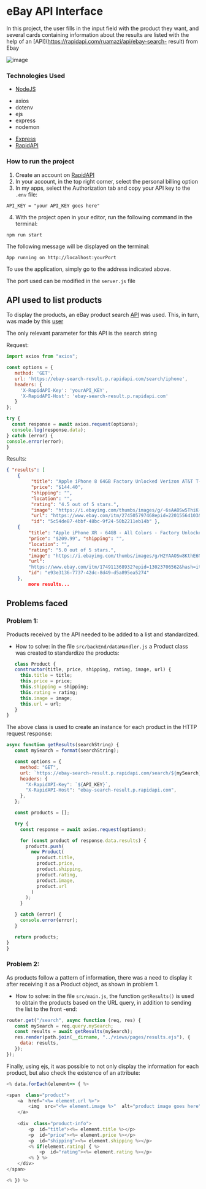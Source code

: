 # eBay API Interface

In this project, the user fills in the input field with the product they want, and several cards containing information about the results are listed with the help of an [API](https://rapidapi.com/ruamazi/api/ebay-search- result) from Ebay

![image](https://github.com/S41K10/MyeBay/assets/89564462/0fbdabe7-dbbb-49c1-b819-b672beb1ea71)


### Technologies Used

* [NodeJS](https://nodejs.org/en)
- axios
- dotenv
- ejs
- express
- nodemon

* [Express](https://expressjs.com/pt-br/)
* [RapidAPI](https://rapidapi.com/hub)

### How to run the project

1. Create an account on [RapidAPI](rapidapi.com/)
2. In your account, in the top right corner, select the personal billing option
3. In my apps, select the Authorization tab and copy your API key to the ```.env``` file:
```dosini
API_KEY = "your API_KEY goes here"
```
4. With the project open in your editor, run the following command in the terminal:
  ```
npm run start
```
   The following message will be displayed on the terminal:
   ```
App running on http://localhost:yourPort
```
To use the application, simply go to the address indicated above.

The port used can be modified in the ```server.js``` file


## API used to list products

To display the products, an eBay product search [API](https://rapidapi.com/ruamazi/api/ebay-search-result) was used. This, in turn, was made by this [user](https://rapidapi.com/user/ruamazi)

The only relevant parameter for this API is the search string

Request:
```javascript
import axios from "axios";

const options = {
   method: 'GET',
   url: 'https://ebay-search-result.p.rapidapi.com/search/iphone',
   headers: {
     'X-RapidAPI-Key': 'yourAPI_KEY',
     'X-RapidAPI-Host': 'ebay-search-result.p.rapidapi.com'
   }
};

try {
  const response = await axios.request(options);
  console.log(response.data);
} catch (error) {
console.error(error);
}
```
Results:
```json
{ "results": [ 
	{ 
		 "title": "Apple iPhone 8 64GB Factory Unlocked Verizon AT&T T-Mobile Sprint Good", 
		 "price": "$144.40",
		 "shipping": "", 
		 "location": "", 
		 "rating": "4.5 out of 5 stars.",
		 "image": "https://i.ebayimg.com/thumbs/images/g/-6sAAOSw5ThiK~Z2/s-l300.jpg",
	     "url": "https://www.ebay.com/itm/274505797468epid=22015564103&hash=item3fe9d20f5c:g:-6sAAOSw5ThiK~Z2&amdata=enc%3AAQAIAAAAsHEQyGVfIalTIraqoBOA%2FA%2B%2FyjqaenKqM3FV4f1KyyDhpOVKGyK5oJYrayTnLszoNiaJA7hgKR0mDznXSIOSB16gmqaCc%2BHOfUP9My5vEnpMV%2BHNZzuQXwyftsH5FofowIydq5ZTz4ZoS43FKOfZUC5MbmyKnNhQdXDOrGsnV3VjIJYVQcqyd20b1fVmR580AWiCjeBuCLZba1WuAFWO%2FLVcZjN1DyPLkkG2C1NY2JGy%7Ctkp%3ABlBMUILlweT-Yg", 
	     "id": "5c54de87-4bbf-48bc-9f24-50b2211eb14b" }, 
	{ 
		"title": "Apple iPhone XR - 64GB - All Colors - Factory Unlocked - Good Condition", 						
		"price": "$209.99", "shipping": "", 
		"location": "", 
		"rating": "5.0 out of 5 stars.", 
		"image": "https://i.ebayimg.com/thumbs/images/g/H2YAAOSw8KthE6N8/s-l300.jpg", 
		"url": 
		"https://www.ebay.com/itm/174911368932?epid=13023706562&hash=item28b987aee4:g:H2YAAOSw8KthE6N8&amdata=enc%3AAQAIAAAAwC%2BPxGL4vtuLVwgf11E1ujPsBxbTv0aK4jZDQl6sbroVBPTKos6yXeLh16uB%2BTHXwmdUuGgID42n11%2BIxqDCQ280t5ZkBI%2FlpaA0cyspHTVDdSQJxbtei8uYXbX3quZpbmKVT0QvRPcCNzf%2Fq1la6nnB5IJ%2BbjegItPk%2BMdQy%2BV0LJsh%2F5kNyqYxIEoWsG0cP8V95Zdnb8BNau30rBAdQBX6uHSmFzjcBHTyDHKyeITIpBxpMHl6d7X5zedRfMe1wg%3D%3D%7Ctkp%3ABlBMUILlweT-Yg", 
		"id": "e93e3136-7737-42dc-8d49-d5a895ea5274" 
	}, 
		more results...
```

## Problems faced

### Problem 1:
Products received by the API needed to be added to a list and standardized.
* How to solve: in the file ```src/backEnd/dataHandler.js``` a Product class was created to standardize the products:
```javascript
   class Product {
   constructor(title, price, shipping, rating, image, url) {
     this.title = title;
     this.price = price;
     this.shipping = shipping;
     this.rating = rating;
     this.image = image;
     this.url = url;
   }
}
```
The above class is used to create an instance for each product in the HTTP request response:
```javascript
async function getResults(searchString) {
   const mySearch = format(searchString);

   const options = {
     method: "GET",
     url: `https://ebay-search-result.p.rapidapi.com/search/${mySearch}`,
     headers: {
       "X-RapidAPI-Key": `${API_KEY}`,
       "X-RapidAPI-Host": "ebay-search-result.p.rapidapi.com",
     },
   };

   const products = [];

   try {
     const response = await axios.request(options);

     for (const product of response.data.results) {
       products.push(
         new Product(
           product.title,
           product.price,
           product.shipping,
           product.rating,
           product.image,
           product.url
         )
       );
     }

   } catch (error) {
     console.error(error);
   }

   return products;
}
}
```

### Problem 2:
As products follow a pattern of information, there was a need to display it after receiving it as a Product object, as shown in problem 1.
* How to solve: in the file ```src/main.js```, the function ```getResults()``` is used to obtain the products based on the URL query, in addition to sending the list to the front -end:
```javascript
router.get("/search", async function (req, res) {
   const mySearch = req.query.mySearch;
   const results = await getResults(mySearch);
   res.render(path.join(__dirname, "../views/pages/results.ejs"), {
     data: results,
   });
});
```
Finally, using ejs, it was possible to not only display the information for each product, but also check the existence of an attribute:
```javascript
<% data.forEach(element=> { %>

<span  class="product">
	<a  href="<%= element.url %>">
		<img  src="<%= element.image %>"  alt="product image goes here" />
	</a>
	
	<div  class="product-info">
		<p  id="title"><%= element.title %></p>
		<p  id="price"><%= element.price %></p>
		<p  id="shipping"><%= element.shipping %></p>
		<% if(element.rating) { %>
			<p  id="rating"><%= element.rating %></p>
		<% } %>
	</div>
</span>

<% }) %>
```
